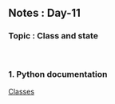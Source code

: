 ## Notes : Day-11
### Topic : Class and state
<br>

### 1. Python documentation 
[Classes](https://docs.python.org/3.8/tutorial/classes.html)

